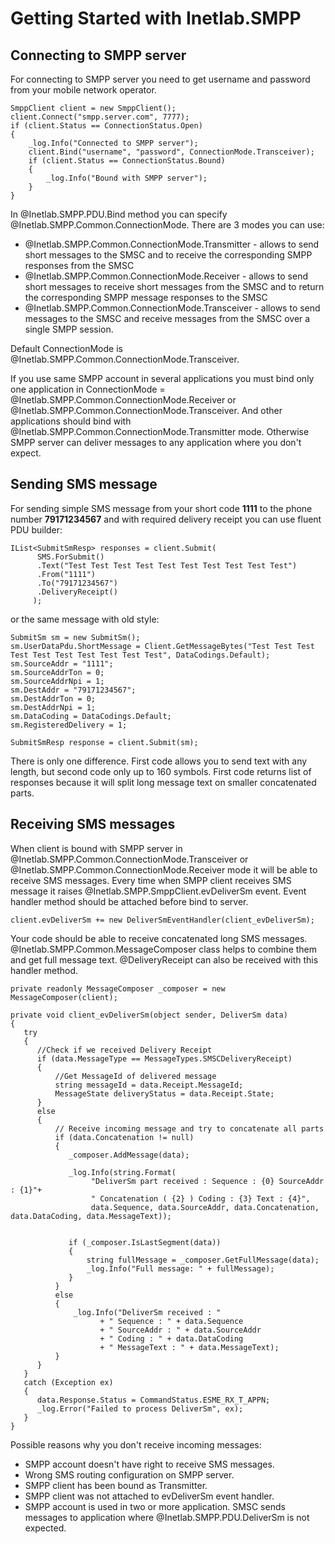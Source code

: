 Getting Started with Inetlab.SMPP
=================================

Connecting to SMPP server
-------------------------

For connecting to SMPP server you need to get username and password from your mobile network operator.

    SmppClient client = new SmppClient();
    client.Connect("smpp.server.com", 7777);
    if (client.Status == ConnectionStatus.Open) 
    {
        _log.Info("Connected to SMPP server");
        client.Bind("username", "password", ConnectionMode.Transceiver);
        if (client.Status == ConnectionStatus.Bound) 
        { 
            _log.Info("Bound with SMPP server");
        }
    }          

In @Inetlab.SMPP.PDU.Bind method you can specify @Inetlab.SMPP.Common.ConnectionMode. There are 3 modes you can use:
  - @Inetlab.SMPP.Common.ConnectionMode.Transmitter - allows to send short messages to the SMSC and to receive the corresponding SMPP responses from the SMSC
  - @Inetlab.SMPP.Common.ConnectionMode.Receiver - allows to send short messages to receive short messages from the SMSC and to return the corresponding SMPP message responses to the SMSC
  - @Inetlab.SMPP.Common.ConnectionMode.Transceiver - allows to send messages to the SMSC and receive messages from the SMSC over a single SMPP session.

Default ConnectionMode is @Inetlab.SMPP.Common.ConnectionMode.Transceiver.

If you use same SMPP account in several applications you must bind only one application in ConnectionMode = @Inetlab.SMPP.Common.ConnectionMode.Receiver or @Inetlab.SMPP.Common.ConnectionMode.Transceiver.
And other applications should bind with @Inetlab.SMPP.Common.ConnectionMode.Transmitter mode. Otherwise SMPP server can deliver messages to any application where you don't expect.

Sending SMS message
-------------------

For sending simple SMS message from your short code **1111** to the phone number **79171234567** and with required delivery receipt you can use fluent PDU builder:

    IList<SubmitSmResp> responses = client.Submit(
          SMS.ForSubmit()
          .Text("Test Test Test Test Test Test Test Test Test Test")
          .From("1111")
          .To("79171234567")
          .DeliveryReceipt()
         );

or the same message with old style:

    SubmitSm sm = new SubmitSm();
    sm.UserDataPdu.ShortMessage = Client.GetMessageBytes("Test Test Test Test Test Test Test Test Test Test", DataCodings.Default);
    sm.SourceAddr = "1111";
    sm.SourceAddrTon = 0;
    sm.SourceAddrNpi = 1;
    sm.DestAddr = "79171234567";
    sm.DestAddrTon = 0;
    sm.DestAddrNpi = 1;
    sm.DataCoding = DataCodings.Default;
    sm.RegisteredDelivery = 1;

    SubmitSmResp response = client.Submit(sm);

There is only one difference. First code allows you to send text with any length, but second code only up to 160 symbols. First code returns list of responses because it will split long message text on smaller concatenated parts.

Receiving SMS messages
----------------------

When client is bound with SMPP server in @Inetlab.SMPP.Common.ConnectionMode.Transceiver or @Inetlab.SMPP.Common.ConnectionMode.Receiver mode it will be able to receive SMS messages. Every time when SMPP client receives SMS message it raises @Inetlab.SMPP.SmppClient.evDeliverSm event. Event handler method should be attached before bind to server.

    client.evDeliverSm += new DeliverSmEventHandler(client_evDeliverSm);

Your code should be able to receive concatenated long SMS messages. @Inetlab.SMPP.Common.MessageComposer class helps to combine them and get full message text.
@DeliveryReceipt can also be received with this handler method.

    private readonly MessageComposer _composer = new MessageComposer(client);

    private void client_evDeliverSm(object sender, DeliverSm data)
    {
       try
       {
          //Check if we received Delivery Receipt
          if (data.MessageType == MessageTypes.SMSCDeliveryReceipt)
          {
              //Get MessageId of delivered message
              string messageId = data.Receipt.MessageId;
              MessageState deliveryStatus = data.Receipt.State;
          }
          else
          {
              // Receive incoming message and try to concatenate all parts
              if (data.Concatenation != null)
              {
                 _composer.AddMessage(data);

                 _log.Info(string.Format(
                      "DeliverSm part received : Sequence : {0} SourceAddr : {1}"+
                      " Concatenation ( {2} ) Coding : {3} Text : {4}",
                      data.Sequence, data.SourceAddr, data.Concatenation, data.DataCoding, data.MessageText));


                 if (_composer.IsLastSegment(data))
                 {
                     string fullMessage = _composer.GetFullMessage(data);
                     _log.Info("Full message: " + fullMessage);
                 }
              } 
              else  
              {
                  _log.Info("DeliverSm received : "
                        + " Sequence : " + data.Sequence
                        + " SourceAddr : " + data.SourceAddr
                        + " Coding : " + data.DataCoding
                        + " MessageText : " + data.MessageText);
              }
          }
       } 
       catch (Exception ex)
       {
          data.Response.Status = CommandStatus.ESME_RX_T_APPN;
          _log.Error("Failed to process DeliverSm", ex);
       }
    }

Possible reasons why you don't receive incoming messages:

  - SMPP account doesn't have right to receive SMS messages.
  - Wrong SMS routing configuration on SMPP server.
  - SMPP client has been bound as Transmitter.
  - SMPP client was not attached to evDeliverSm event handler.
  - SMPP account is used in two or more application. SMSC sends messages to application where @Inetlab.SMPP.PDU.DeliverSm is not expected.


